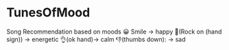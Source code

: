 # TunesOfMood
Song Recommendation based on moods
😀 Smile -> happy
🤘(Rock on (hand sign)) -> energetic
👌(ok hand)-> calm
👎(thumbs down): -> sad
